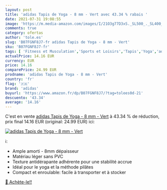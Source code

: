 ```yaml
---
layout: post
title: 'adidas Tapis de Yoga - 8 mm - Vert avec 43.34 % rabais '
date: 2021-07-31 19:08:55
image: 'https://m.media-amazon.com/images/I/21O3g77D3xS._SL500_._SL400_.jpg'
comments: true
category: ofertas
author: 'tole.es'
slug: 'B07FGNF8J7-fr adidas Tapis de Yoga - 8 mm - Vert'
sku: 'B07FGNF8J7-fr'
tags: [ 'Fitness et Musculation','Sports et Loisirs','Tapis','Yoga','adidas', ]
actualPrice: 14.16 EUR
currency: EUR
price: 14.16
comparePrice: 24.99 EUR
prodname: 'adidas Tapis de Yoga - 8 mm - Vert'
country: 'fr'
flag: '🇫🇷'
brand: 'adidas'
buyurl: 'https://www.amazon.fr/dp/B07FGNF8J7/?tag=tolees0d-21'
descuento: '43.34'
average: '14.16'
---
```


C'est en vente [adidas Tapis de Yoga - 8 mm - Vert](https://www.amazon.fr/dp/B07FGNF8J7/?tag=tolees0d-21)  à  43.34 % de réduction, prix final  14.16 EUR (original: 24.99 EUR) ici:

[![adidas Tapis de Yoga - 8 mm - Vert](https://m.media-amazon.com/images/I/21O3g77D3xS._SL500_._SL400_.jpg)](https://www.amazon.fr/dp/B07FGNF8J7/?tag=tolees0d-21)

ℹ️:

- Ample amorti - 8mm dépaisseur
- Matériau léger sans PVC
- Texture antidérapante adhérente pour une stabilité accrue
- Idéal pour le yoga et la méthode pilâtes
- Compact et enroulable: facile à transporter et à stocker

[🛒 Achète-le!!](https://www.amazon.fr/dp/B07FGNF8J7/?tag=tolees0d-21)
